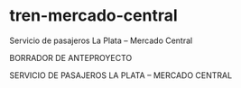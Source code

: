 # tren-mercado-central
Servicio de pasajeros La Plata – Mercado Central

BORRADOR DE ANTEPROYECTO

SERVICIO DE PASAJEROS LA PLATA – MERCADO CENTRAL
